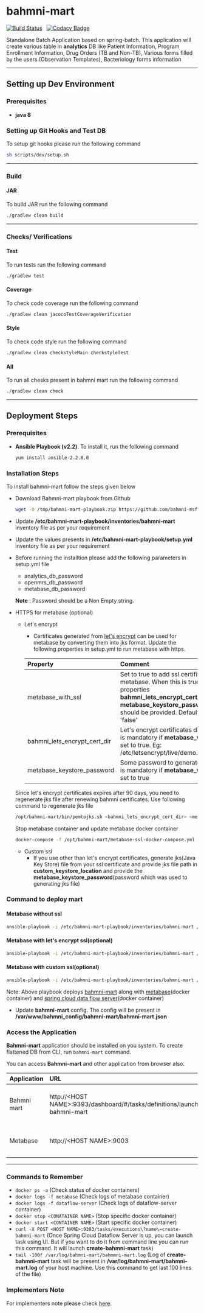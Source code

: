 # bahmni-mart

[![Build Status](https://travis-ci.org/bahmni-msf/bahmni-mart.svg?branch=master)](https://travis-ci.org/bahmni-msf/bahmni-mart) &nbsp;&nbsp;[![Codacy Badge](https://api.codacy.com/project/badge/Grade/67a328ac886445bf88e808becc35dece)](https://www.codacy.com/app/sumanmaity112/bahmni-mart?utm_source=github.com&amp;utm_medium=referral&amp;utm_content=bahmni-msf/bahmni-mart&amp;utm_campaign=Badge_Grade)

Standalone Batch Application based on spring-batch. This application will create various table in **analytics** DB like Patient Information, Program Enrollment Information, Drug Orders (TB and Non-TB), Various forms filled by the users (Observation Templates), Bacteriology forms information

---
## Setting up Dev Environment

### Prerequisites
* **java 8**

### Setting up Git Hooks and Test DB
To setup git hooks please run the following command
```bash
sh scripts/dev/setup.sh
```

---
### Build 
#### JAR
To build JAR run the following command
```bash
./gradlew clean build
```

---
### Checks/ Verifications
#### Test
To run tests run the following command
```bash
./gradlew test
```

#### Coverage
To check code coverage run the following command
```bash
./gradlew clean jacocoTestCoverageVerification
```
 
#### Style
To check code style run the following command
```bash
./gradlew clean checkstyleMain checkstyleTest
```

#### All
To run all chesks present in bahmni mart run the following command
```bash
./gradlew clean check
```

---
## Deployment Steps
### Prerequisites
* **Ansible Playbook (v2.2)**. To install it, run the following command 
    ```bash
    yum install ansible-2.2.0.0
    ```
### Installation Steps

To install bahmni-mart follow the steps given below
* Download Bahmni-mart playbook from Github
    ```bash
    wget -O /tmp/bahmni-mart-playbook.zip https://github.com/bahmni-msf/bahmni-mart-playbook/archive/master.zip && unzip -o /tmp/bahmni-mart-playbook.zip -d /tmp && sudo rm -rf /etc/bahmni-mart-playbook && sudo mv /tmp/bahmni-mart-playbook-master /etc/bahmni-mart-playbook && rm -rf /tmp/bahmni-mart-playbook.zip
    ```
* Update **/etc/bahmni-mart-playbook/inventories/bahmni-mart** inventory file as per your requirement
* Update the values presents in **/etc/bahmni-mart-playbook/setup.yml** inventory file as per your requirement
* Before running the installtion please add the following parameters in setup.yml file

  * analytics_db_password
  * openmrs_db_password
  * metabase_db_password
  
  **Note** : Password should be a Non Empty string. 
* HTTPS for metabase (optional)
  * Let's encrypt
    * Certificates generated from [let's encrypt](https://bahmni.atlassian.net/wiki/spaces/BAH/pages/35586093/Configure+Valid+SSL+Certificates) can be used for metabase by converting them into jks format.
    Update the following properties in setup.yml to run metabase with https.
    
    |Property | Comment |
    |:-----------|:---------|
    | metabase_with_ssl | Set to true to add ssl certificate for metabase. When this is true, the properties **bahmni_lets_encrypt_cert_dir, metabase_keystore_password** should be provided. Default value is 'false'
    | bahmni_lets_encrypt_cert_dir | Let's encrypt certificates directory, it is mandatory if **metabase_with_ssl** set to true. Eg: /etc/letsencrypt/live/demo.bahmni.org
    | metabase_keystore_password | Some password to generate jks file, it is mandatory if **metabase_with_ssl** set to true
   
   Since let's encrypt certificates expires after 90 days, you need to regenerate jks file after renewing bahmni certificates. Use following command to regenerate jks file
    
    ```bash
    /opt/bahmni-mart/bin/pemtojks.sh <bahmni_lets_encrypt_cert_dir> <metabase_keystore_password>
    ```
    
    Stop metabase container and update metabase docker container
    
    ```bash
    docker-compose -f /opt/bahmni-mart/metabase-ssl-docker-compose.yml up -d
    ```
  * Custom ssl 
    * If you use other than let's encrypt certificates, generate jks(Java Key Store) file from your ssl certificate and provide jks file path in **custom_keystore_location** and provide the **metabase_keystore_password**(password which was used to generating jks file)  
### Command to deploy mart
 #### Metabase without ssl
```bash 
ansible-playbook -i /etc/bahmni-mart-playbook/inventories/bahmni-mart /etc/bahmni-mart-playbook/all.yml --extra-vars '@/etc/bahmni-mart-playbook/setup.yml' --skip-tags "custom_ssl,lets_encrypt_ssl" -vv
```
#### Metabase with let's encrypt ssl(optional)
```bash
ansible-playbook -i /etc/bahmni-mart-playbook/inventories/bahmni-mart /etc/bahmni-mart-playbook/all.yml --extra-vars '@/etc/bahmni-mart-playbook/setup.yml' --skip-tags "without_ssl,custom_ssl" -vv
```
#### Metabase with custom ssl(optional)
```bash
ansible-playbook -i /etc/bahmni-mart-playbook/inventories/bahmni-mart /etc/bahmni-mart-playbook/all.yml --extra-vars '@/etc/bahmni-mart-playbook/setup.yml' --skip-tags "without_ssl,lets_encrypt_ssl" -vv
```

Note: Above playbook deploys [bahmni-mart](https://github.com/bahmni-msf/bahmni-mart) along with [metabase](https://metabase.com)(docker container) and [spring cloud data flow server](https://cloud.spring.io/spring-cloud-dataflow/)(docker container)
* Update **bahmni-mart** config. The config will be present in **/var/www/bahmni_config/bahmni-mart/bahmni-mart.json** 

### Access the Application
**Bahmni-mart** application should be installed on you system. To create flattened DB from CLI, run ```bahmni-mart``` command.

You can access **Bahmni-mart** and other application from browser also.

|Application | URL | Comment | 
|:-----------|:------|:---------|
|Bahmni mart  |http://\<HOST NAME>:9393/dashboard/#/tasks/definitions/launch/create-bahmni-mart| Only if bahmni-mart-scdf is installed|
|Metabase|http://\<HOST NAME>:9003|Only if metabase is installed|

---
### Commands to Remember
* ```docker ps -a``` (Check status of docker containers)
* ```docker logs -f metabase``` (Check logs of metabase container)
* ```docker logs -f dataflow-server``` (Check logs of dataflow-server container)
* ```docker stop <CONATAINER NAME>``` (Stop specific docker container)
* ```docker start <CONTAINER NAME>``` (Start specific docker container)
* ```curl -X POST <HOST NAME>:9393/tasks/executions\?name\=create-bahmni-mart``` (Once Spring Cloud Dataflow Server is up, you can launch task using UI. But if you want to do it from command line you can run this command. It will launch **create-bahmni-mart** task)
* ```tail -100f /var/log/bahmni-mart/bahmmni-mart.log``` (Log of **create-bahmni-mart** task will be present in **/var/log/bahmni-mart/bahmni-mart.log** of your host machine. Use this command to get last 100 lines of the file)

### Implementers Note
For implementers note please check [here](https://docs.google.com/document/d/1NClHML9rabkS6KwXXUMOgLhJmo9kOvJkMTgewXLyPTo/edit?usp=sharing).
